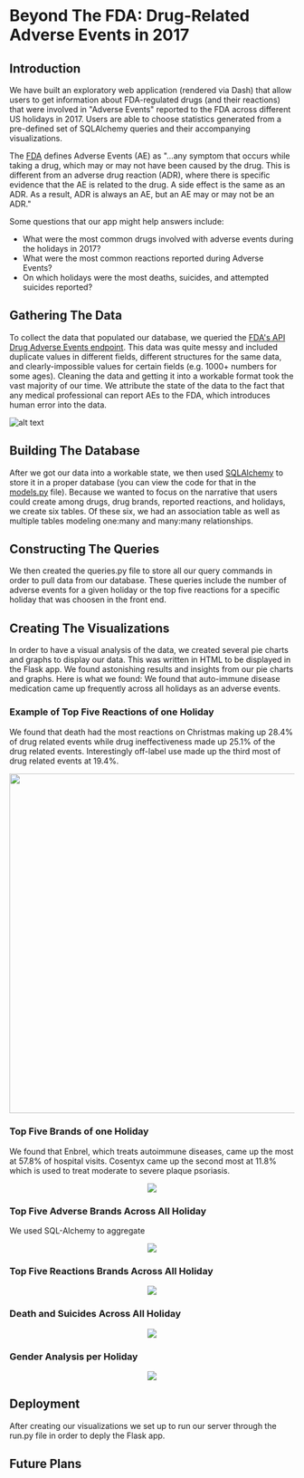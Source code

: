 # Beyond The FDA: Drug-Related Adverse Events in 2017


## Introduction
We have built an exploratory web application (rendered via Dash) that allow users to get information about FDA-regulated drugs (and their reactions) that were involved in "Adverse Events" reported to the FDA across different US holidays in 2017. Users are able to choose statistics generated from a pre-defined set of SQLAlchemy queries and their accompanying visualizations.

The [FDA](https://fis.fda.gov/extensions/fpdwidgets/2e01da82-13fe-40e0-8c38-4da505737e36.html) defines Adverse Events (AE) as "...any symptom that occurs while taking a drug, which may or may not have been caused by the drug. This is different from an adverse drug reaction (ADR), where there is specific evidence that the AE is related to the drug. A side effect is the same as an ADR. As a result, ADR is always an AE, but an AE may or may not be an ADR."

Some questions that our app might help answers include:
- What were the most common drugs involved with adverse events during the holidays in 2017?
- What were the most common reactions reported during Adverse Events?
- On which holidays were the most deaths, suicides, and attempted suicides reported?

## Gathering The Data
To collect the data that populated our database, we queried the [FDA's API Drug Adverse Events endpoint](https://open.fda.gov/apis/drug/event/). This data was quite messy and included duplicate values in different fields, different structures for the same data, and clearly-impossible values for certain fields (e.g. 1000+ numbers for some ages). Cleaning the data and getting it into a workable format took the vast majority of our time. We attribute the state of the data to the fact that any medical professional can report AEs to the FDA, which introduces human error into the data.

![alt text](https://github.com/anthonytapias/Adverse-Drug-Events-A-Deep-Dive-Into-The-FDA/blob/master/img/Screen%20Shot%202019-01-14%20at%207.45.40%20PM.png)

## Building The Database
After we got our data into a workable state, we then used [SQLAlchemy](https://www.sqlalchemy.org/) to store it in a proper database (you can view the code for that in the [models.py](https://github.com/anthonytapias/Adverse-Drug-Events-A-Deep-Dive-Into-The-FDA/blob/master/dash_package/models.py) file).  Because we wanted to focus on the narrative that users could create among drugs, drug brands, reported reactions, and holidays, we create six tables. Of these six, we had an association table as well as multiple tables modeling one:many and many:many relationships.

## Constructing The Queries
We then created the queries.py file to store all our query commands in order to pull data from our database. These queries include the number of adverse events for a given holiday or the top five reactions for a specific holiday that was choosen in the front end. 

## Creating The Visualizations
In order to have a visual analysis of the data, we created several pie charts and graphs to display our data. This was written in HTML to be displayed in the Flask app. We found astonishing results and insights from our pie charts and graphs.
Here is what we found: We found that auto-immune disease medication came up frequently across all holidays as an adverse events. 

### Example of Top Five Reactions of one Holiday
We found that death had the most reactions on Christmas making up 28.4% of drug related events while drug ineffectiveness made up 25.1% of the drug related events. Interestingly off-label use made up the third most of drug related events at 19.4%.
<p align="center">
  <img width="600" height="600" src="https://github.com/anthonytapias/Adverse-Drug-Events-A-Deep-Dive-Into-The-FDA/blob/master/img/top_5_reactions_christmas.png">
</p>


### Top Five Brands of one Holiday 
We found that Enbrel, which treats autoimmune diseases, came up the most at 57.8% of hospital visits. Cosentyx came up the second most at 11.8% which is used to treat moderate to severe plaque psoriasis.
<p align="center">
  <img src="https://github.com/anthonytapias/Adverse-Drug-Events-A-Deep-Dive-Into-The-FDA/blob/master/img/top_brands_christmas.png">
</p>

### Top Five Adverse Brands Across All Holiday
We used SQL-Alchemy to aggregate 
<p align="center">
  <img src="https://github.com/anthonytapias/Adverse-Drug-Events-A-Deep-Dive-Into-The-FDA/blob/master/img/top_5_brands_all_holidays.png">
</p>

### Top Five Reactions Brands Across All Holiday
<p align="center">
  <img src="https://github.com/anthonytapias/Adverse-Drug-Events-A-Deep-Dive-Into-The-FDA/blob/master/img/top_5_reactions_all_holidays.png">
</p>

### Death and Suicides Across All Holiday
<p align="center">
  <img src="https://github.com/anthonytapias/Adverse-Drug-Events-A-Deep-Dive-Into-The-FDA/blob/master/img/deaths_and_suicides_with_bottomtab.png">
</p>

### Gender Analysis per Holiday
<p align="center">
  <img src="https://github.com/anthonytapias/Adverse-Drug-Events-A-Deep-Dive-Into-The-FDA/blob/master/img/gender_analysis.png">
</p>

## Deployment
After creating our visualizations we set up to run our server through the run.py file in order to deply the Flask app. 
## Future Plans

